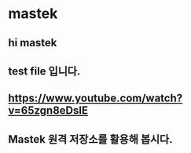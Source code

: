 ﻿# mastek
## hi mastek
## test file 입니다.
## https://www.youtube.com/watch?v=65zgn8eDslE

## Mastek 원격 저장소를 활용해 봅시다.
